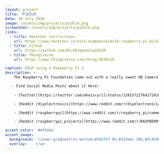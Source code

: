 ```yaml
---
layout: project
title: 'PiDSLM'
date: 10 July 2020
image: /assets/img/projects/pidslm.png
screenshot: /assets/img/projects/pidslm.png
links:
  - title: Hackster Instructions
    url: https://www.hackster.io/nick-engmann/pidslm-raspberry-pi-dslm-2a86c3
  - title: Github
    url: https://github.com/NickEngmann/piDSLM
  - title: Thingiverse
    url: https://www.thingiverse.com/thing:4536530

caption: DSLM using a Raspberry Pi 📸
description: >
    The Raspberry Pi Foundation came out with a really sweet HQ Camera Module this last May. With specs including a 12.3 MegaPixel sensor, C- and CS-mount lenses, and tripod mounting support - I got really excited to put my design skill to work to create an enclosure that could transform the new module into a standalone DSLM (Digital Single Lens Mirrorless). Something that I could charge up, and take with me to take pictures of personal projects, nature, and friends. So I took the time to design out an enclosure that employs a Raspberry Pi UPS, a 3.5" touchscreen, and a modular handgrip design so other DIY makers like myself can play with an open-source DSLM!

   - Find Social Media Posts about it Here:
    
    - [Twitter](https://twitter.com/whoiscyril/status/1281572276417241089)

    - [Reddit /diyelectronics](https://www.reddit.com/r/diyelectronics/comments/hopg7u/pidslr_standalone_enclosure_for_the_123mp/)

    - [Reddit /raspberrypi](https://www.reddit.com/r/raspberry_pi/comments/hopebs/pidslr_standalone_enclosure_for_the_123mp/)

    - [Reddit /raspberrypi_projects](https://www.reddit.com/r/RASPBERRY_PI_PROJECTS/comments/hopfay/pidslr_standalone_enclosure_for_the_123mp/)

accent_color: '#4fb1ba'
accent_image:
  background: 'linear-gradient(to bottom,#193747 0%,#233e4c 30%,#3c929e 50%,#d5d5d4 70%,#cdccc8 100%)'
  overlay:    true
---
```

